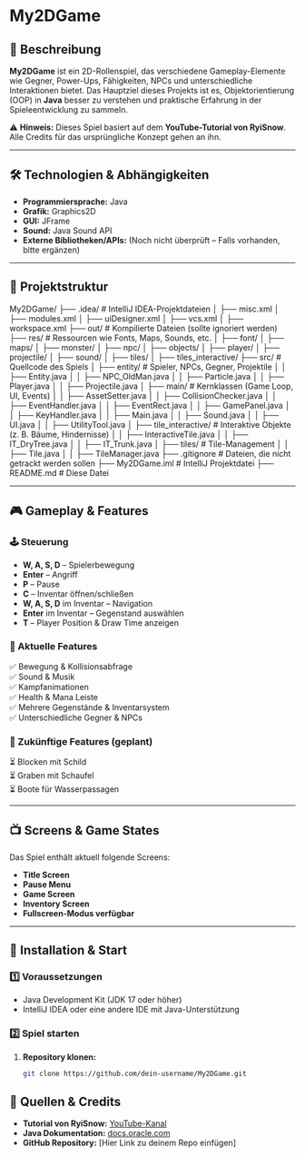 # My2DGame

## 📌 Beschreibung
**My2DGame** ist ein 2D-Rollenspiel, das verschiedene Gameplay-Elemente wie Gegner, Power-Ups, Fähigkeiten, NPCs und unterschiedliche Interaktionen bietet. Das Hauptziel dieses Projekts ist es, Objektorientierung (OOP) in **Java** besser zu verstehen und praktische Erfahrung in der Spieleentwicklung zu sammeln.

⚠️ **Hinweis:** Dieses Spiel basiert auf dem **YouTube-Tutorial von RyiSnow**. Alle Credits für das ursprüngliche Konzept gehen an ihn.

---

## 🛠 Technologien & Abhängigkeiten
- **Programmiersprache:** Java
- **Grafik:** Graphics2D
- **GUI:** JFrame
- **Sound:** Java Sound API
- **Externe Bibliotheken/APIs:** (Noch nicht überprüft – Falls vorhanden, bitte ergänzen)

---

## 📂 Projektstruktur
 My2DGame/
├── .idea/ # IntelliJ IDEA-Projektdateien
│   ├── misc.xml
│   ├── modules.xml
│   ├── uiDesigner.xml
│   ├── vcs.xml
│   ├── workspace.xml
├── out/ # Kompilierte Dateien (sollte ignoriert werden)
├── res/ # Ressourcen wie Fonts, Maps, Sounds, etc.
│   ├── font/
│   ├── maps/
│   ├── monster/
│   ├── npc/
│   ├── objects/
│   ├── player/
│   ├── projectile/
│   ├── sound/
│   ├── tiles/
│   ├── tiles_interactive/
├── src/ # Quellcode des Spiels
│   ├── entity/ # Spieler, NPCs, Gegner, Projektile
│   │   ├── Entity.java
│   │   ├── NPC_OldMan.java
│   │   ├── Particle.java
│   │   ├── Player.java
│   │   ├── Projectile.java
│   ├── main/ # Kernklassen (Game Loop, UI, Events)
│   │   ├── AssetSetter.java
│   │   ├── CollisionChecker.java
│   │   ├── EventHandler.java
│   │   ├── EventRect.java
│   │   ├── GamePanel.java
│   │   ├── KeyHandler.java
│   │   ├── Main.java
│   │   ├── Sound.java
│   │   ├── UI.java
│   │   ├── UtilityTool.java
│   ├── tile_interactive/ # Interaktive Objekte (z. B. Bäume, Hindernisse)
│   │   ├── InteractiveTile.java
│   │   ├── IT_DryTree.java
│   │   ├── IT_Trunk.java
│   ├── tiles/ # Tile-Management
│   │   ├── Tile.java
│   │   ├── TileManager.java
├── .gitignore # Dateien, die nicht getrackt werden sollen
├── My2DGame.iml # IntelliJ Projektdatei
├── README.md # Diese Datei


---

## 🎮 Gameplay & Features

### **🕹 Steuerung**
- **W, A, S, D** – Spielerbewegung
- **Enter** – Angriff
- **P** – Pause
- **C** – Inventar öffnen/schließen
- **W, A, S, D** im Inventar – Navigation
- **Enter** im Inventar – Gegenstand auswählen
- **T** – Player Position & Draw Time anzeigen

### **📌 Aktuelle Features**
✅ Bewegung & Kollisionsabfrage  
✅ Sound & Musik  
✅ Kampfanimationen  
✅ Health & Mana Leiste  
✅ Mehrere Gegenstände & Inventarsystem  
✅ Unterschiedliche Gegner & NPCs  

### **🔮 Zukünftige Features (geplant)**
⏳ Blocken mit Schild  
⏳ Graben mit Schaufel  
⏳ Boote für Wasserpassagen  

---
 
## 📺 Screens & Game States
Das Spiel enthält aktuell folgende Screens:
- **Title Screen**
- **Pause Menu**
- **Game Screen**
- **Inventory Screen**
- **Fullscreen-Modus verfügbar**

---

## 🚀 Installation & Start
### **1️⃣ Voraussetzungen**
- Java Development Kit (JDK 17 oder höher)
- IntelliJ IDEA oder eine andere IDE mit Java-Unterstützung

### **2️⃣ Spiel starten**
1. **Repository klonen:**  
   ```bash
   git clone https://github.com/dein-username/My2DGame.git

## 🔗 Quellen & Credits
- **Tutorial von RyiSnow:** [YouTube-Kanal](https://www.youtube.com/c/RyiSnow)  
- **Java Dokumentation:** [docs.oracle.com](https://docs.oracle.com/en/java/)  
- **GitHub Repository:** [Hier Link zu deinem Repo einfügen]  

